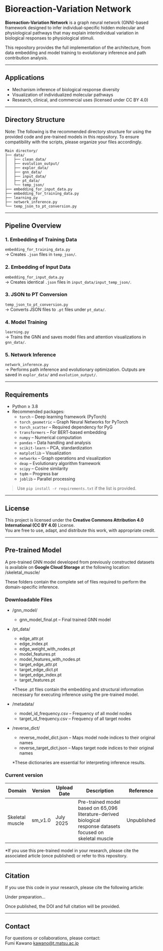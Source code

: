 # Bioreaction-Variation Network

**Bioreaction-Variation Network** is a graph neural network (GNN)-based framework designed to infer individual-specific hidden molecular and physiological pathways that may explain interindividual variation in biological responses to physiological stimuli.

This repository provides the full implementation of the architecture, from data embedding and model training to evolutionary inference and path contribution analysis.

---

## Applications

- Mechanism inference of biological response diversity
- Visualization of individualized molecular pathways
- Research, clinical, and commercial uses (licensed under CC BY 4.0)

---

## Directory Structure
Note: The following is the recommended directory structure for using the provided code and pre-trained models in this repository.
To ensure compatibility with the scripts, please organize your files accordingly.
```
Main directory/
├── data/
│   ├── clean_data/
│   ├── evolution_output/
│   ├── explor_data/
│   ├── gnn_data/
│   ├── input_data/
│   ├── pt_data/
│   └── temp_json/
├── embedding_for_input_data.py
├── embedding_for_training_data.py
├── learning.py
├── network_inference.py
└── temp_json_to_pt_conversion.py
```

---

## Pipeline Overview

### 1. Embedding of Training Data
`embedding_for_training_data.py`  
→ Creates `.json` files in `temp_json/`.

### 2. Embedding of Input Data
`embedding_for_input_data.py`  
→ Creates identical `.json` files in `input_data/input_temp_json/`.

### 3. JSON to PT Conversion
`temp_json_to_pt_conversion.py`  
→ Converts JSON files to `.pt` files under `pt_data/`.

### 4. Model Training
`learning.py`  
→ Trains the GNN and saves model files and attention visualizations in `gnn_data/`.

### 5. Network Inference
`network_inference.py`  
→ Performs path inference and evolutionary optimization. Outputs are saved in `explor_data/` and `evolution_output/`.

---

## Requirements

- Python ≥ 3.8
- Recommended packages:
  - `torch` – Deep learning framework (PyTorch)
  - `torch_geometric` – Graph Neural Networks for PyTorch
  - `torch_scatter` – Required dependency for PyG
  - `transformers` – For BERT-based embedding
  - `numpy` – Numerical computation
  - `pandas` – Data handling and analysis
  - `scikit-learn` – PCA, standardization
  - `matplotlib` – Visualization
  - `networkx` – Graph operations and visualization
  - `deap` – Evolutionary algorithm framework
  - `scipy` – Cosine similarity
  - `tqdm` – Progress bar
  - `joblib` – Parallel processing

> Use `pip install -r requirements.txt` if the list is provided.

---

## License

This project is licensed under the **Creative Commons Attribution 4.0 International (CC BY 4.0)** License.  
You are free to use, adapt, and distribute this work, with appropriate credit.

---

## Pre-trained Model
A pre-trained GNN model developed from previously constructed datasets is available on **Google Cloud Storage** at the following location:
/skeletal_muscle/

These folders contain the complete set of files required to perform the domain-specific inference.

### Downloadable Files
- /gnn_model/
  - gnn_model_final.pt – Final trained GNN model

- /pt_data/
  - edge_attr.pt
  - edge_index.pt
  - edge_weight_with_nodes.pt
  - model_features.pt
  - model_features_with_nodes.pt
  - target_edge_attr.pt
  - target_edge_dict.pt
  - target_edge_index.pt
  - target_features.pt

  *These .pt files contain the embedding and structural information necessary for executing inference using the pre-trained model.

- /metadata/
  - model_id_frequency.csv – Frequency of all model nodes
  - target_id_frequency.csv – Frequency of all target nodes

- /reverse_dict/
  - reverse_model_dict.json – Maps model node indices to their original names
  - reverse_target_dict.json – Maps target node indices to their original names

  *These dictionaries are essential for interpreting inference results.

### Current version
| Domain          | Version  | Upload Date | Description                                                                                                           | Reference    |
|-----------------|----------|-------------|-----------------------------------------------------------------------------------------------------------------------|--------------|
| Skeletal muscle | sm_v1.0  | July 2025   | Pre-trained model based on 65,096 literature-derived biological response datasets focused on skeletal muscle          | Unpublished  |

*If you use this pre-trained model in your research, please cite the associated article (once published) or refer to this repository.

---

## Citation

If you use this code in your research, please cite the following article:

Under preparation...

Once published, the DOI and full citation will be provided.

---

## Contact

For questions or collaborations, please contact:  
Fumi Kawano
kawano@t.matsu.ac.jp
